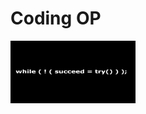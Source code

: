 # Coding OP
<img height=100 width=200 src="https://github.com/AkankshaGaonkar/100-DaysOfCoding/blob/main/download.png">
